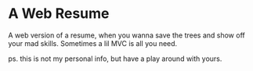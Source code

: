 # A Web Resume
A web version of a resume, when you wanna save the trees and show off your mad skills. Sometimes a lil MVC is all you need.

ps. this is not my personal info, but have a play around with yours.

